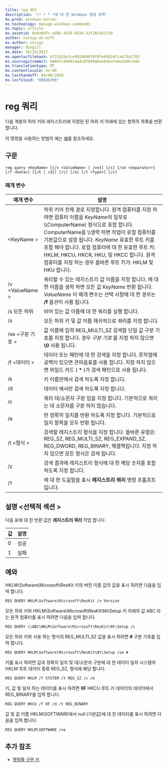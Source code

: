 ```yaml
---
title: reg 쿼리
description: '\* * * *에 대 한 Windows 명령 항목'
ms.prod: windows-server
ms.technology: manage-windows-commands
ms.topic: article
ms.assetid: 0e6a0d7c-ed9b-4318-833d-33f265a81f39
author: coreyp-at-msft
ms.author: coreyp
manager: dongill
ms.date: 10/16/2017
ms.openlocfilehash: bf21933e1ce9928048f0f07ed502dfcab75d1783
ms.sourcegitcommit: b00d7c8968c4adc8f699dbee694afe6ed36bc9de
ms.translationtype: MT
ms.contentlocale: ko-KR
ms.lasthandoff: 04/08/2020
ms.locfileid: "80836396"
---
```

# <a name="reg-query"></a>reg 쿼리



다음 계층의 하위 키와 레지스트리에 지정된 된 하위 키 아래에 있는 항목의 목록을 반환 합니다.

이 명령을 사용하는 방법의 예는 [예](#BKMK_examples)를 참조하세요.

## <a name="syntax"></a>구문

```
reg query <KeyName> [{/v <ValueName> | /ve}] [/s] [/se <Separator>] [/f <Data>] [{/k | /d}] [/c] [/e] [/t <Type>] [/z]
```

### <a name="parameters"></a>매개 변수

|매개 변수|설명|
|---------|-----------|
|\<KeyName >|하위 키의 전체 경로 지정합니다. 원격 컴퓨터를 지정 하려면 컴퓨터 이름을 *KeyName*의 일부로 \\\\ComputerName\) 형식으로 포함 합니다. ComputerName을 \\\\생략 하면 작업이 로컬 컴퓨터를 기본값으로 설정 됩니다. *KeyName* 유효한 루트 키를 포함 해야 합니다. 로컬 컴퓨터에 대 한 유효한 루트 키: HKLM, HKCU, HKCR, HKU, 및 HKCC 합니다. 원격 컴퓨터를 지정 하는 경우 올바른 루트 키가: HKLM 및 HKU 합니다.|
|/v \<ValueName >|쿼리할 수 있는 레지스트리 값 이름을 지정 합니다. 에 대 한 이름을 생략 하면 모든 값 *KeyName* 반환 됩니다. *ValueName* 이 매개 변수는 선택 사항에 대 한 경우는 **/f** 옵션이 사용 됩니다.|
|/s 모든 하위|비어 있는 값 이름에 대 한 쿼리를 실행 합니다.|
|/s|모든 하위 키 및 값 이름 재귀적으로 쿼리를 지정 합니다.|
|/se \<구분 기호 >|값 이름에 입력 REG_MULTI_SZ 검색할 단일 값 구분 기호를 지정 합니다. 경우 *구분 기호* 를 지정 하지 않으면 **\0** 사용 됩니다.|
|/f \<데이터 >|데이터 또는 패턴에 대 한 검색을 지정 합니다. 문자열에 공백이 있으면 큰따옴표를 사용 합니다. 지정 하지 않으면 와일드 카드 ( **&#42;** )가 검색 패턴으로 사용 됩니다.|
|/k|키 이름만에서 검색 하도록 지정 합니다.|
|/d|데이터 에서만 검색 하도록 지정 합니다.|
|/c|쿼리 대/소문자 구분 임을 지정 합니다. 기본적으로 쿼리는 대 소문자를 구분 하지 않습니다.|
|/e|만 정확히 일치를 반환 하도록 지정 합니다. 기본적으로 일치 항목을 모두 반환 됩니다.|
|/t \<형식 >|검색할 레지스트리 형식을 지정 합니다. 올바른 유형은: REG_SZ, REG_MULTI_SZ, REG_EXPAND_SZ, REG_DWORD, REG_BINARY, 해결책입니다. 지정 하지 않으면 모든 형식은 검색 됩니다.|
|/z|검색 결과에 레지스트리 형식에 대 한 해당 숫자를 포함 하도록 지정 합니다.|
|/?|에 대 한 도움말을 표시 **레지스트리 쿼리** 명령 프롬프트입니다.|

## <a name="remarks-optional-section"></a>설명 \<선택적 섹션 >

다음 표에 대 한 반환 값은 **레지스트리 쿼리** 작업 합니다.

|값|설명|
|-----|-----------|
|0|성공|
|1|실패|

## <a name="examples"></a><a name=BKMK_examples></a>예와

HKLM\Software\Microsoft\ResKit 키의 버전 이름 값의 값을 표시 하려면 다음을 입력 합니다.
```
REG QUERY HKLM\Software\Microsoft\ResKit /v Version
```
모든 하위 키와 HKLM\Software\Microsoft\ResKit\Nt\Setup 키 아래의 값 ABC 라는 원격 컴퓨터를 표시 하려면 다음을 입력 합니다.
```
REG QUERY \\ABC\HKLM\Software\Microsoft\ResKit\Nt\Setup /s
```
모든 하위 키와 사용 하는 형식의 REG_MULTI_SZ 값을 표시 하려면 **#** 구분 기호를 입력 합니다.
```
REG QUERY HKLM\Software\Microsoft\ResKit\Nt\Setup /se #
```
키를 표시 하려면 값과 정확히 일치 및 대/소문자 구분에 대 한 데이터 일치 시스템의 HKLM 루트 데이터 종류 REG_SZ, 형식에 해당 합니다.
```
REG QUERY HKLM /f SYSTEM /t REG_SZ /c /e
```
키, 값 및 일치 하는 데이터를 표시 하려면 **0F** HKCU 루트 키 데이터의 데이터에서 REG_BINARY를 입력 합니다.
```
REG QUERY HKCU /f 0F /d /t REG_BINARY
```
값 및 값 이름 HKLM\SOFTWARE에서 null (기본값)에 대 한 데이터를 표시 하려면 다음을 입력 합니다.
```
REG QUERY HKLM\SOFTWARE /ve
```

## <a name="additional-references"></a>추가 참조

- [명령줄 구문 키](command-line-syntax-key.md)